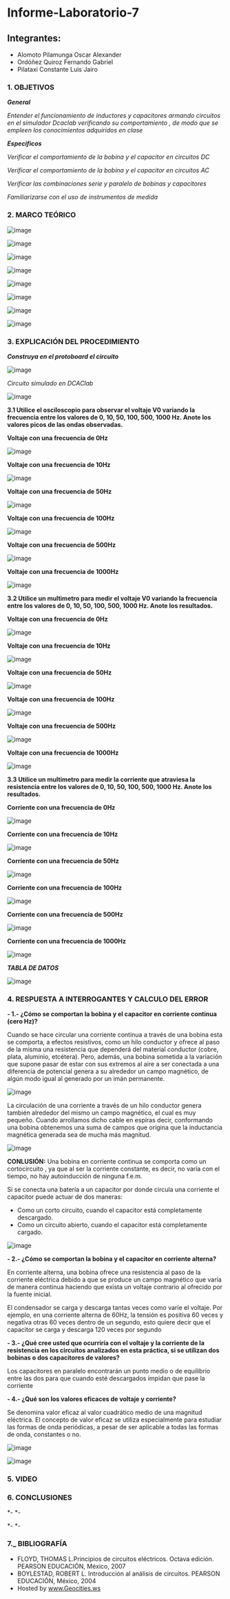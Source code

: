 # Informe-Laboratorio-7

## Integrantes:

  * Alomoto Pilamunga Oscar Alexander
  * Ordóñez Quiroz Fernando Gabriel
  * Pilataxi Constante Luis Jairo

### 1. OBJETIVOS

***General***

*Entender el funcionamiento de inductores y capacitores armando circuitos en el simulador Dcaclab verificando su comportamiento , de modo que se empleen los conocimientos adquiridos en clase*

***Especificos*** 

*Verificar el comportamiento de la bobina y el capacitor en circuitos DC*

*Verificar el comportamiento de la bobina y el capacitor en circuitos AC*

*Verificar las combinaciones serie y paralelo de bobinas y capacitores*

*Familiarizarse con el uso de instrumentos de medida*

### 2. MARCO TEÓRICO

![image](https://user-images.githubusercontent.com/104925648/217906633-c167e809-d80d-432f-8ee6-81ec2a0885c4.png)

![image](https://user-images.githubusercontent.com/104925648/217954238-98e61eb4-1e07-4873-85d2-7cbbea0c5cae.png)

![image](https://user-images.githubusercontent.com/104925648/217916327-55f6aca3-53cc-4e75-9804-445cacc8f8b0.png)

![image](https://user-images.githubusercontent.com/104925648/217916379-88f2a91d-b43c-400b-80db-01e41076938c.png)

![image](https://user-images.githubusercontent.com/104925648/217916461-a47ae3f7-8b75-4dfc-8d35-54a3eaac4fd6.png)

![image](https://user-images.githubusercontent.com/104925648/217961754-769ef45a-cc96-445f-8559-c8049a7b5b08.png)

![image](https://user-images.githubusercontent.com/104925648/217961792-277b4636-34a2-4df1-a90e-a39100cfe6a6.png)

![image](https://user-images.githubusercontent.com/104925648/217961831-a40961f5-176e-4e75-82e6-3a614e29c15f.png)


### 3. EXPLICACIÓN DEL PROCEDIMIENTO

***Construya en el protoboard el circuito***

![image](https://user-images.githubusercontent.com/116774906/217984492-225edc59-b76c-4db5-a700-e615998c694f.png)

*Circuito simulado en DCAClab*

![image](https://user-images.githubusercontent.com/116774906/217984621-4c3f6213-f902-414c-9e44-c42ff0af82ec.png)

**3.1 Utilice el osciloscopio para observar el voltaje V0 variando la frecuencia entre los valores de 0, 10, 50, 100, 500, 1000 Hz. Anote los valores picos de las ondas observadas.**

**Voltaje con una frecuencia de 0Hz**

![image](https://user-images.githubusercontent.com/116774906/217987523-420c99e2-bc66-4a81-ada4-f6487fb4dd91.png)

**Voltaje con una frecuencia de 10Hz**

![image](https://user-images.githubusercontent.com/116774906/217987881-e8b53760-0799-418b-a28f-376cb20273cb.png)

**Voltaje con una frecuencia de 50Hz**

![image](https://user-images.githubusercontent.com/116774906/217988109-8029be00-0479-4b03-91cf-c85e63bf928a.png)

**Voltaje con una frecuencia de 100Hz**

![image](https://user-images.githubusercontent.com/116774906/217997740-ed8c7a4b-aa2c-4a25-88c9-3b528ab4f337.png)

**Voltaje con una frecuencia de 500Hz**

![image](https://user-images.githubusercontent.com/116774906/217997225-0a9cd070-5461-4106-b59e-b42b598bb9e3.png)

**Voltaje con una frecuencia de 1000Hz**

![image](https://user-images.githubusercontent.com/116774906/217996994-e1245d28-d3ef-4ef6-a561-aeecabbdf98f.png)

**3.2 Utilice un multimetro para medir el voltaje V0 variando la frecuencia entre los valores de 0, 10, 50, 100, 500, 1000 Hz. Anote los resultados.**

**Voltaje con una frecuencia de 0Hz**

![image](https://user-images.githubusercontent.com/116774906/217990101-008439b5-b9eb-4316-b871-c8d9f465ab72.png)

**Voltaje con una frecuencia de 10Hz**

![image](https://user-images.githubusercontent.com/116774906/217990478-f2e1d233-9951-45d5-b4f3-cf76515eee30.png)

**Voltaje con una frecuencia de 50Hz**

![image](https://user-images.githubusercontent.com/116774906/217990669-15ff3be8-dde1-4df2-9067-5f91ce58d523.png)

**Voltaje con una frecuencia de 100Hz**

![image](https://user-images.githubusercontent.com/116774906/217998185-93bad0b7-9210-4ace-98e5-9b1913099e65.png)

**Voltaje con una frecuencia de 500Hz**

![image](https://user-images.githubusercontent.com/116774906/217998385-e2ad8040-cc5e-4cab-beb9-3181c6ec415f.png)

**Voltaje con una frecuencia de 1000Hz**

![image](https://user-images.githubusercontent.com/116774906/217998428-e4910bb3-a922-4a3b-b6d4-7cf8a323c6ed.png)

**3.3 Utilice un multimetro para medir la corriente que atraviesa la resistencia entre los valores de 0, 10, 50, 100, 500, 1000 Hz. Anote los resultados.**

**Corriente con una frecuencia de 0Hz**

![image](https://user-images.githubusercontent.com/116774906/217991768-6c56aefe-37c4-4e74-a83e-52882b0f6745.png)

**Corriente con una frecuencia de 10Hz**

![image](https://user-images.githubusercontent.com/116774906/217991998-4f35acea-f1fa-41dd-9a5d-ed6a4d222007.png)

**Corriente con una frecuencia de 50Hz**

![image](https://user-images.githubusercontent.com/116774906/217992142-f1a821c3-1eb1-4618-b12b-2319790d6188.png)

**Corriente con una frecuencia de 100Hz**

![image](https://user-images.githubusercontent.com/116774906/217992229-d25be796-558f-4ce9-ba34-de4b952c7be4.png)

**Corriente con una frecuencia de 500Hz**

![image](https://user-images.githubusercontent.com/116774906/217992380-5fd80607-a641-4454-99bc-6b2112a0fc2a.png)

**Corriente con una frecuencia de 1000Hz**

![image](https://user-images.githubusercontent.com/116774906/217992537-0f4aeb21-c51c-45d5-a52d-65446d5e3e46.png)

***TABLA DE DATOS***

![image](https://user-images.githubusercontent.com/116774906/217998502-b789033b-53b9-46a8-bb1a-4cc1026e4dc0.png)


### 4. RESPUESTA A INTERROGANTES Y CALCULO DEL ERROR

**- 1.- ¿Cómo se comportan la bobina y el capacitor en corriente continua (cero Hz)?**

Cuando se hace circular una corriente continua a través de una bobina esta se comporta, a efectos resistivos, como un hilo conductor y ofrece al 
paso de la misma una resistencia que dependerá del material conductor (cobre, plata, aluminio, etcétera). Pero, además, una bobina sometida a la 
variación que supone pasar de estar con sus extremos al aire a ser conectada a una diferencia de potencial genera a su alrededor un campo magnético, 
de algún modo igual al generado por un imán permanente.

![image](https://user-images.githubusercontent.com/104925648/217962786-06dc7725-e560-45da-8f81-42058ff5ecfa.png)

La circulación de una corriente a través de un hilo conductor genera también alrededor del mismo un campo magnético, el cual es muy pequeño. 
Cuando arrollamos dicho cable en espiras decir, conformando una bobina obtenemos una suma de campos que origina que la inductancia magnética 
generada sea de mucha más magnitud.

![image](https://user-images.githubusercontent.com/104925648/217962925-9d4d79f2-5f7e-4e2a-80ba-013e56cd7055.png)

 **CONLUSIÓN:** Una bobina en corriente continua se comporta como un cortocircuito , ya que al ser la corriente constante, es decir, no varía 
 con el tiempo, no hay autoinducción de ninguna f.e.m.
 
 Si  se  conecta  una  batería  a  un  capacitor  por  donde  circula  una  corriente  el capacitor puede actuar de dos maneras:  
 
 -  Como  un  corto  circuito,  cuando  el  capacitor  está  completamente descargado. 
 -  Como un circuito abierto, cuando el capacitor está completamente cargado.
 
 ![image](https://user-images.githubusercontent.com/104925648/217963401-ad7c82aa-bacf-4f66-978a-8287c63b7223.png)

 
**- 2.- ¿Cómo se comportan la bobina y el capacitor en corriente alterna?**

En corriente alterna, una bobina ofrece una resistencia al paso de la corriente eléctrica debido a que se produce un campo 
magnético que varía de manera continua haciendo que exista un voltaje contrario al ofrecido por la fuente inicial.

El condensador se carga y descarga tantas veces como varíe el voltaje. Por ejemplo, en una corriente alterna de 60Hz, la tensión es 
positiva 60 veces y negativa  otras  60  veces  dentro  de  un  segundo,  esto  quiere  decir  que  el capacitor se carga y descarga 120 veces por segundo


**- 3.- ¿Qué cree usted que ocurriría con el voltaje  y la corriente de la resistencia en los
      circuitos analizados en esta práctica, si se utilizan dos bobinas o dos capacitores de valores?**
      
Los capacitores en paralelo encontrarán un punto medio o de equilibrio entre las dos para que cuando esté descargados impidan que pase la corriente


**- 4.- ¿Qué son los valores eficaces de voltaje y corriente?**

Se denomina valor eficaz al valor cuadrático medio de una magnitud eléctrica. El concepto de valor eficaz se utiliza especialmente 
para estudiar las formas de onda periódicas, a pesar de ser aplicable a todas las formas de onda, constantes o no. 

![image](https://user-images.githubusercontent.com/104925648/217963992-91863257-dfa8-4baf-bfd6-76ce7f4a54af.png)

![image](https://user-images.githubusercontent.com/104925648/217964027-0e4c2b47-3097-406d-9cfd-61569d76eadc.png)

### 5. VIDEO


### 6. CONCLUSIONES

*- 
*-

*-
*-
### 7._ BIBLIOGRAFÍA

- FLOYD, THOMAS L.Principios de circuitos eléctricos. Octava edición. PEARSON EDUCACIÓN, México, 2007
- BOYLESTAD, ROBERT L. Introducción al análisis de circuitos. PEARSON EDUCACIÓN, México, 2004
- Hosted by www.Geocities.ws
